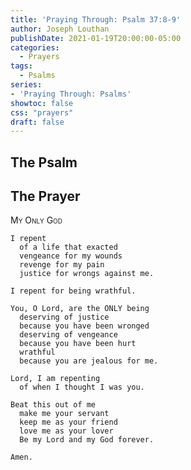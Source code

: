 ```yaml
---
title: 'Praying Through: Psalm 37:8-9'
author: Joseph Louthan
publishDate: 2021-01-19T20:00:00-05:00
categories:
  - Prayers
tags:
  - Psalms
series:
- 'Praying Through: Psalms'
showtoc: false
css: "prayers"
draft: false
---
```

## The Psalm



## The Prayer

<div style="font-variant: small-caps;">
My Only God
</div>

```text
I repent
  of a life that exacted
  vengeance for my wounds
  revenge for my pain
  justice for wrongs against me.

I repent for being wrathful.

You, O Lord, are the ONLY being
  deserving of justice
  because you have been wronged
  deserving of vengeance
  because you have been hurt
  wrathful
  because you are jealous for me.

Lord, I am repenting
  of when I thought I was you.

Beat this out of me
  make me your servant
  keep me as your friend
  love me as your lover
  Be my Lord and my God forever.

Amen.
```
